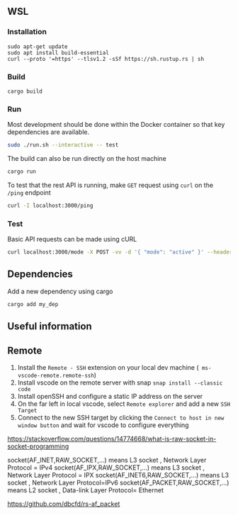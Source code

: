 ## WSL

### Installation

```
sudo apt-get update
sudo apt install build-essential
curl --proto '=https' --tlsv1.2 -sSf https://sh.rustup.rs | sh
```

### Build

```
cargo build
```

### Run

Most development should be done within the Docker container so that key dependencies are available.

```bash
sudo ./run.sh --interactive -- test
```

The build can also be run directly on the host machine

```bash
cargo run
```

To test that the rest API is running, make `GET` request using `curl` on the `/ping` endpoint

```bash
curl -I localhost:3000/ping
```

### Test

Basic API requests can be made using cURL

```bash
curl localhost:3000/mode -X POST -vv -d '{ "mode": "active" }' --header "Content-Type: application/json"
```

## Dependencies

Add a new dependency using cargo

```bash
cargo add my_dep
```

## Useful information

## Remote

1. Install the `Remote - SSH` extension on your local dev machine (` ms-vscode-remote.remote-ssh`)
2. Install vscode on the remote server with snap `snap install --classic code`
3. Install openSSH and configure a static IP address on the server
4. On the far left in local vscode, select `Remote explorer` and add a new `SSH Target`
5. Connect to the new SSH target by clicking the `Connect to host in new window button` and wait for vscode to configure everything

https://stackoverflow.com/questions/14774668/what-is-raw-socket-in-socket-programming

socket(AF_INET,RAW_SOCKET,...) means L3 socket , Network Layer Protocol = IPv4
socket(AF_IPX,RAW_SOCKET,...) means L3 socket , Network Layer Protocol = IPX
socket(AF_INET6,RAW_SOCKET,...) means L3 socket , Network Layer Protocol=IPv6
socket(AF_PACKET,RAW_SOCKET,...) means L2 socket , Data-link Layer Protocol= Ethernet

https://github.com/dbcfd/rs-af_packet
